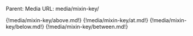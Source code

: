 Parent: Media
URL: media/mixin-key/

{!media/mixin-key/above.md!}
{!media/mixin-key/at.md!}
{!media/mixin-key/below.md!}
{!media/mixin-key/between.md!}

